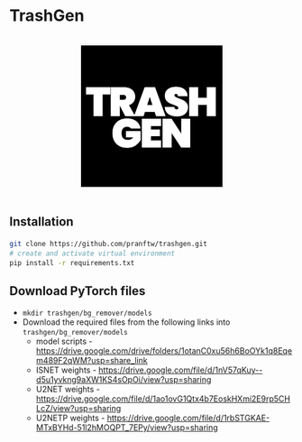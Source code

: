 # TrashGen

<br>
  <div align="center">
    <img width="251" alt="image" src="logo.png">
  </div>
<br>

## Installation
```bash
git clone https://github.com/pranftw/trashgen.git
# create and activate virtual environment
pip install -r requirements.txt
```

## Download PyTorch files
- `mkdir trashgen/bg_remover/models`
- Download the required files from the following links into `trashgen/bg_remover/models`
  - model scripts - https://drive.google.com/drive/folders/1otanC0xu56h6BoOYk1q8Eqem489F2qWM?usp=share_link
  - ISNET weights - https://drive.google.com/file/d/1nV57qKuy--d5u1yvkng9aXW1KS4sOpOi/view?usp=sharing
  - U2NET weights - https://drive.google.com/file/d/1ao1ovG1Qtx4b7EoskHXmi2E9rp5CHLcZ/view?usp=sharing
  - U2NETP weights - https://drive.google.com/file/d/1rbSTGKAE-MTxBYHd-51l2hMOQPT_7EPy/view?usp=sharing